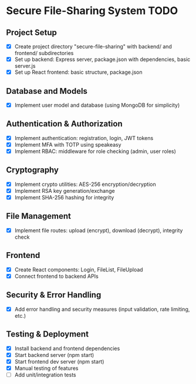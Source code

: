 # Secure File-Sharing System TODO

## Project Setup
- [x] Create project directory "secure-file-sharing" with backend/ and frontend/ subdirectories
- [x] Set up backend: Express server, package.json with dependencies, basic server.js
- [x] Set up React frontend: basic structure, package.json

## Database and Models
- [x] Implement user model and database (using MongoDB for simplicity)

## Authentication & Authorization
- [x] Implement authentication: registration, login, JWT tokens
- [x] Implement MFA with TOTP using speakeasy
- [x] Implement RBAC: middleware for role checking (admin, user roles)

## Cryptography
- [x] Implement crypto utilities: AES-256 encryption/decryption
- [x] Implement RSA key generation/exchange
- [x] Implement SHA-256 hashing for integrity

## File Management
- [x] Implement file routes: upload (encrypt), download (decrypt), integrity check

## Frontend
- [x] Create React components: Login, FileList, FileUpload
- [x] Connect frontend to backend APIs

## Security & Error Handling
- [x] Add error handling and security measures (input validation, rate limiting, etc.)

## Testing & Deployment
- [x] Install backend and frontend dependencies
- [x] Start backend server (npm start)
- [x] Start frontend dev server (npm start)
- [x] Manual testing of features
- [ ] Add unit/integration tests
